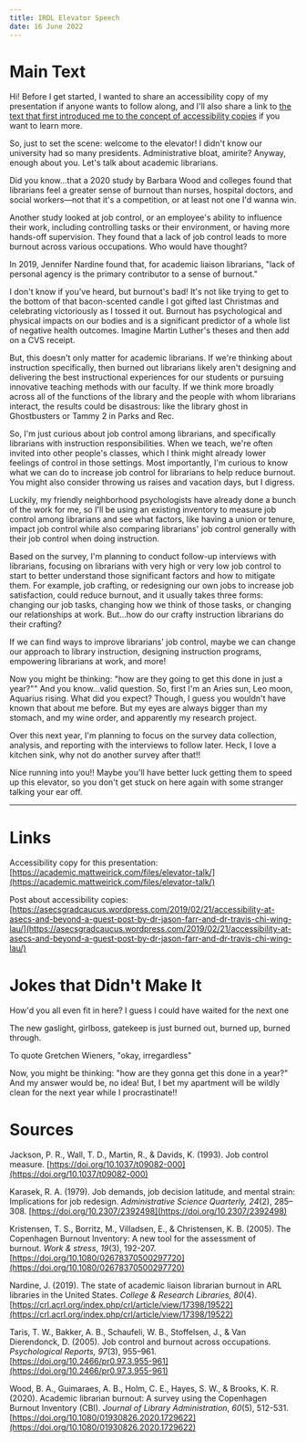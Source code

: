 ```yaml
---
title: IRDL Elevator Speech
date: 16 June 2022
---
```

# Main Text
Hi! Before I get started, I wanted to share an accessibility copy of my presentation if anyone wants to follow along, and I'll also share a link to [the text that first introduced me to the concept of accessibility copies](https://asecsgradcaucus.wordpress.com/2019/02/21/accessibility-at-asecs-and-beyond-a-guest-post-by-dr-jason-farr-and-dr-travis-chi-wing-lau/) if you want to learn more. 

So, just to set the scene: welcome to the elevator! I didn't know our university had so many presidents. Administrative bloat, amirite? Anyway, enough about you. Let's talk about academic librarians. 

Did you know...that a 2020 study by Barbara Wood and colleges found that librarians feel a greater sense of burnout than nurses, hospital doctors, and social workers—not that it's a competition, or at least not one I'd wanna win. 

Another study looked at job control, or an employee's ability to influence their work, including controlling tasks or their environment, or having more hands-off supervision. They found that a lack of job control leads to more burnout across various occupations. Who would have thought? 

In 2019, Jennifer Nardine found that, for academic liaison librarians, "lack of personal agency is the primary contributor to a sense of burnout."

I don't know if you've heard, but burnout's bad! It's not like trying to get to the bottom of that bacon-scented candle I got gifted last Christmas and celebrating victoriously as I tossed it out. Burnout has psychological and physical impacts on our bodies and is a significant predictor of a whole list of negative health outcomes. Imagine Martin Luther's theses and then add on a CVS receipt. 

But, this doesn't only matter for academic librarians. If we're thinking about instruction specifically, then burned out librarians likely aren't designing and delivering the best instructional experiences for our students or pursuing innovative teaching methods with our faculty. If we think more broadly across all of the functions of the library and the people with whom librarians interact, the results could be disastrous: like the library ghost in Ghostbusters or Tammy 2 in Parks and Rec. 

So, I'm just curious about job control among librarians, and specifically librarians with instruction responsibilities. When we teach, we're often invited into other people's classes, which I think might already lower feelings of control in those settings. Most importantly, I'm curious to know what we can do to increase job control for librarians to help reduce burnout. You might also consider throwing us raises and vacation days, but I digress. 

Luckily, my friendly neighborhood psychologists have already done a bunch of the work for me, so I'll be using an existing inventory to measure job control among librarians and see what factors, like having a union or tenure, impact job control while also comparing librarians' job control generally with their job control when doing instruction. 

Based on the survey, I'm planning to conduct follow-up interviews with librarians, focusing on librarians with very high or very low job control to start to better understand those significant factors and how to mitigate them. For example, job crafting, or redesigning our own jobs to increase job satisfaction, could reduce burnout, and it usually takes three forms: changing our job tasks, changing how we think of those tasks, or changing our relationships at work. But...how do our crafty instruction librarians do their crafting?

If we can find ways to improve librarians' job control, maybe we can change our approach to library instruction, designing instruction programs, empowering librarians at work, and more!

Now you might be thinking: "how are they going to get this done in just a year?"" And you know...valid question. So, first I'm an Aries sun, Leo moon, Aquarius rising. What did you expect? Though, I guess you wouldn't have known that about me before. But my eyes are always bigger than my stomach, and my wine order, and apparently my research project. 

Over this next year, I'm planning to focus on the survey data collection, analysis, and reporting with the interviews to follow later. Heck, I love a kitchen sink, why not do another survey after that!!

Nice running into you!! Maybe you'll have better luck getting them to speed up this elevator, so you don't get stuck on here again with some stranger talking your ear off. 

---
# Links
Accessibility copy for this presentation: [https://academic.mattweirick.com/files/elevator-talk/](https://academic.mattweirick.com/files/elevator-talk/)

Post about accessibility copies: [https://asecsgradcaucus.wordpress.com/2019/02/21/accessibility-at-asecs-and-beyond-a-guest-post-by-dr-jason-farr-and-dr-travis-chi-wing-lau/](https://asecsgradcaucus.wordpress.com/2019/02/21/accessibility-at-asecs-and-beyond-a-guest-post-by-dr-jason-farr-and-dr-travis-chi-wing-lau/)

# Jokes that Didn't Make It
How'd you all even fit in here? I guess I could have waited for the next one

The new gaslight, girlboss, gatekeep is just burned out, burned up, burned through. 

To quote Gretchen Wieners, "okay, irregardless"

Now, you might be thinking: "how are they gonna get this done in a year?" And my answer would be, no idea! But, I bet my apartment will be wildly clean for the next year while I procrastinate!!

# Sources
Jackson, P. R., Wall, T. D., Martin, R., & Davids, K. (1993). Job control measure. [https://doi.org/10.1037/t09082-000](https://doi.org/10.1037/t09082-000)

Karasek, R. A. (1979). Job demands, job decision latitude, and mental strain: Implications for job redesign. *Administrative Science Quarterly, 24*(2), 285–308. [https://doi.org/10.2307/2392498](https://doi.org/10.2307/2392498)

Kristensen, T. S., Borritz, M., Villadsen, E., & Christensen, K. B. (2005). The Copenhagen Burnout Inventory: A new tool for the assessment of burnout. _Work & stress_, _19_(3), 192-207. [https://doi.org/10.1080/02678370500297720](https://doi.org/10.1080/02678370500297720)

Nardine, J. (2019). The state of academic liaison librarian burnout in ARL libraries in the United States. *College & Research Libraries, 80*(4). [https://crl.acrl.org/index.php/crl/article/view/17398/19522](https://crl.acrl.org/index.php/crl/article/view/17398/19522)

Taris, T. W., Bakker, A. B., Schaufeli, W. B., Stoffelsen, J., & Van Dierendonck, D. (2005). Job control and burnout across occupations. *Psychological Reports, 97*(3), 955–961. [https://doi.org/10.2466/pr0.97.3.955-961](https://doi.org/10.2466/pr0.97.3.955-961)

Wood, B. A., Guimaraes, A. B., Holm, C. E., Hayes, S. W., & Brooks, K. R. (2020). Academic librarian burnout: A survey using the Copenhagen Burnout Inventory (CBI). _Journal of Library Administration_, _60_(5), 512-531. [https://doi.org/10.1080/01930826.2020.1729622](https://doi.org/10.1080/01930826.2020.1729622)
